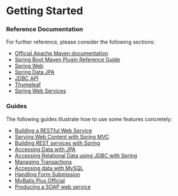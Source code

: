 # Getting Started

### Reference Documentation
For further reference, please consider the following sections:

* [Official Apache Maven documentation](https://maven.apache.org/guides/index.html)
* [Spring Boot Maven Plugin Reference Guide](https://docs.spring.io/spring-boot/docs/2.3.7.RELEASE/maven-plugin/)
* [Spring Web](https://docs.spring.io/spring-boot/docs/2.3.7.RELEASE/reference/htmlsingle/#boot-features-developing-web-applications)
* [Spring Data JPA](https://docs.spring.io/spring-boot/docs/2.3.7.RELEASE/reference/htmlsingle/#boot-features-jpa-and-spring-data)
* [JDBC API](https://docs.spring.io/spring-boot/docs/2.3.7.RELEASE/reference/htmlsingle/#boot-features-sql)
* [Thymeleaf](https://docs.spring.io/spring-boot/docs/2.3.7.RELEASE/reference/htmlsingle/#boot-features-spring-mvc-template-engines)
* [Spring Web Services](https://docs.spring.io/spring-boot/docs/2.3.7.RELEASE/reference/htmlsingle/#boot-features-webservices)

### Guides
The following guides illustrate how to use some features concretely:

* [Building a RESTful Web Service](https://spring.io/guides/gs/rest-service/)
* [Serving Web Content with Spring MVC](https://spring.io/guides/gs/serving-web-content/)
* [Building REST services with Spring](https://spring.io/guides/tutorials/bookmarks/)
* [Accessing Data with JPA](https://spring.io/guides/gs/accessing-data-jpa/)
* [Accessing Relational Data using JDBC with Spring](https://spring.io/guides/gs/relational-data-access/)
* [Managing Transactions](https://spring.io/guides/gs/managing-transactions/)
* [Accessing data with MySQL](https://spring.io/guides/gs/accessing-data-mysql/)
* [Handling Form Submission](https://spring.io/guides/gs/handling-form-submission/)
* [MyBatis Plus Official](https://baomidou.com/en/guide/)
* [Producing a SOAP web service](https://spring.io/guides/gs/producing-web-service/)

